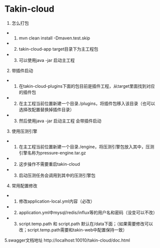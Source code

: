# Takin-cloud

1. 怎么打包
- 1. mvn clean install -Dmaven.test.skip
- 2. takin-cloud-app target目录下为主工程包
- 3. 可以使用java -jar 启动主工程

2. 带插件启动
- 1. 在takin-cloud-plugins下面的包目前是插件工程，从target里面找到对应的插件包
- 2. 在主工程当前位置新建一个目录./plugins，将插件包移入该目录（也可以选择改配置替换掉插件目录）
- 3. 然后使用java -jar 启动主工程 会带插件启动

   

3. 使用压测引擎
- 1. 在主工程当前位置新建一个目录./engine，将压测引擎包放入其中，压测引擎名称为pressure-engine.tar.gz
- 2. 这步操作不需要重启takin-cloud
- 3. 启动压测任务会调用到其中的压测引擎包

4. 常用配置修改
- 1. 修改application-local.yml内容（必改）
- 2. application.yml中mysql/redis/influx等的用户名和密码（没变可以不改）
- 3. script.temp.path 和 script.path 默认在/data下面；（如果需要修改可以改；script.temp.path需要和takin-web中配置保持一致）

5.swagger文档地址
http://localhost:10010/takin-cloud/doc.html
